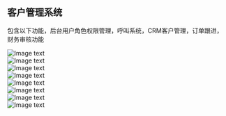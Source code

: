 ## 客户管理系统

包含以下功能，后台用户角色权限管理，呼叫系统，CRM客户管理，订单跟进，财务审核功能


![Image text](https://gitee.com/phpgoer/freeswitch-gui-laravel/blob/4.0/public/template/1.png)
<br/>
![Image text](https://gitee.com/phpgoer/freeswitch-gui-laravel/blob/4.0/public/template/2.png)
<br/>
![Image text](https://gitee.com/phpgoer/freeswitch-gui-laravel/blob/4.0/public/template/3.png)
<br/>
![Image text](https://gitee.com/phpgoer/freeswitch-gui-laravel/blob/4.0/public/template/4.png)
<br/>
![Image text](https://gitee.com/phpgoer/freeswitch-gui-laravel/blob/4.0/public/template/5.png)
<br/>
![Image text](https://gitee.com/phpgoer/freeswitch-gui-laravel/blob/4.0/public/template/6.png)
<br/>
![Image text](https://gitee.com/phpgoer/freeswitch-gui-laravel/blob/4.0/public/template/7.png)
<br/>
![Image text](https://gitee.com/phpgoer/freeswitch-gui-laravel/blob/4.0/public/template/8.png)

